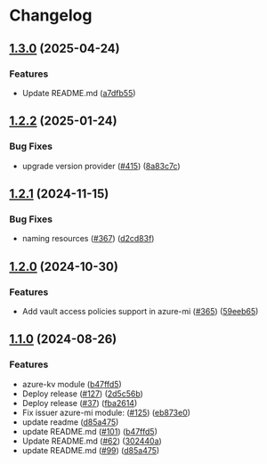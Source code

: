 # Changelog

## [1.3.0](https://github.com/prefapp/tfm/compare/azure-mi-v1.2.2...azure-mi-v1.3.0) (2025-04-24)


### Features

* Update README.md ([a7dfb55](https://github.com/prefapp/tfm/commit/a7dfb55b83447cf3ef08d168ab756e791f322e7a))

## [1.2.2](https://github.com/prefapp/tfm/compare/azure-mi-v1.2.1...azure-mi-v1.2.2) (2025-01-24)


### Bug Fixes

* upgrade version provider ([#415](https://github.com/prefapp/tfm/issues/415)) ([8a83c7c](https://github.com/prefapp/tfm/commit/8a83c7c56e9caef5d3a318b0995d61286e82dd80))

## [1.2.1](https://github.com/prefapp/tfm/compare/azure-mi-v1.2.0...azure-mi-v1.2.1) (2024-11-15)


### Bug Fixes

* naming resources ([#367](https://github.com/prefapp/tfm/issues/367)) ([d2cd83f](https://github.com/prefapp/tfm/commit/d2cd83f7ab229dc566deaa7d9471194b643585ad))

## [1.2.0](https://github.com/prefapp/tfm/compare/azure-mi-v1.1.0...azure-mi-v1.2.0) (2024-10-30)


### Features

* Add vault access policies support in azure-mi ([#365](https://github.com/prefapp/tfm/issues/365)) ([59eeb65](https://github.com/prefapp/tfm/commit/59eeb65ed47d890f5cb023de9b7ac8a456b489ba))

## [1.1.0](https://github.com/prefapp/tfm/compare/azure-mi-v1.0.0...azure-mi-v1.1.0) (2024-08-26)


### Features

* azure-kv module ([b47ffd5](https://github.com/prefapp/tfm/commit/b47ffd51f59e5f5b15365440fe776f0b8a7e4402))
* Deploy release ([#127](https://github.com/prefapp/tfm/issues/127)) ([2d5c56b](https://github.com/prefapp/tfm/commit/2d5c56bcd9f1443136a9a4c34e19a3874dcf7ea5))
* Deploy release ([#37](https://github.com/prefapp/tfm/issues/37)) ([fba2614](https://github.com/prefapp/tfm/commit/fba2614fb284cf9d960be53c7c123ceaf08cecfa))
* Fix issuer azure-mi module: ([#125](https://github.com/prefapp/tfm/issues/125)) ([eb873e0](https://github.com/prefapp/tfm/commit/eb873e0a6a5f22427ed5c10e1db97660c61341b3))
* update readme ([d85a475](https://github.com/prefapp/tfm/commit/d85a475ec579e4eefe9c16c2530597768b0e2bed))
* update README.md ([#101](https://github.com/prefapp/tfm/issues/101)) ([b47ffd5](https://github.com/prefapp/tfm/commit/b47ffd51f59e5f5b15365440fe776f0b8a7e4402))
* Update README.md ([#62](https://github.com/prefapp/tfm/issues/62)) ([302440a](https://github.com/prefapp/tfm/commit/302440a79ea0e4883b6583e3540deac7bac6c307))
* update README.md ([#99](https://github.com/prefapp/tfm/issues/99)) ([d85a475](https://github.com/prefapp/tfm/commit/d85a475ec579e4eefe9c16c2530597768b0e2bed))
